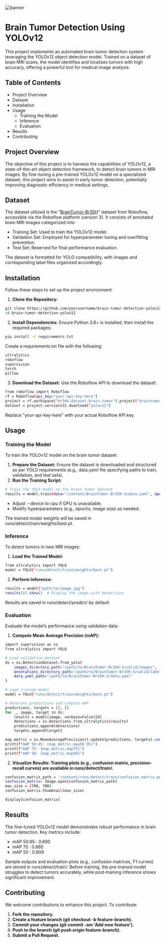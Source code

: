 
![banner](https://github.com/user-attachments/assets/979b8ccd-3ced-4968-84e7-d5e5ae680fca)


# Brain Tumor Detection Using YOLOv12

This project implements an automated brain tumor detection system leveraging the YOLOv12 object detection model. Trained on a dataset of brain MRI scans, the model identifies and localizes tumors with high accuracy, offering a powerful tool for medical image analysis.

## Table of Contents

*   Project Overview
*   Dataset
*   Installation
*   Usage
    *   Training the Model
    *   Inference
    *   Evaluation
*   Results
*   Contributing

## Project Overview
The objective of this project is to harness the capabilities of YOLOv12, a state-of-the-art object detection framework, to detect brain tumors in MRI images. By fine-tuning a pre-trained YOLOv12 model on a specialized dataset, this project aims to assist in early tumor detection, potentially improving diagnostic efficiency in medical settings.

## Dataset
The dataset utilized is the "[BrainTumor-Br35H](https://universe.roboflow.com/br34h-dataset-brain-tumor/braintumor-br35h)" dataset from Roboflow, accessible via the Roboflow platform (version 3). It consists of annotated brain MRI images categorized into:

*   Training Set: Used to train the YOLOv12 model.
*   Validation Set: Employed for hyperparameter tuning and overfitting prevention.
*   Test Set: Reserved for final performance evaluation.

The dataset is formatted for YOLO compatibility, with images and corresponding label files organized accordingly.


## Installation
Follow these steps to set up the project environment:

1.  **Clone the Repository:**
```bash
git clone https://github.com/yourusername/brain-tumor-detection-yolov12.git
cd brain-tumor-detection-yolov12
```
2.  **Install Dependencies:**
Ensure Python 3.8+ is installed, then install the required packages:
```bash
pip install -r requirements.txt
```
Create a requirements.txt file with the following:
```bash
ultralytics
roboflow
supervision
torch
pillow
```
3.  **Download the Dataset:**
Use the Roboflow API to download the dataset:
```bash
from roboflow import Roboflow
rf = Roboflow(api_key="your-api-key-here")
project = rf.workspace("br34h-dataset-brain-tumor").project("braintumor-br35h")
dataset = project.version(3).download("yolov12")
```
Replace "your-api-key-here" with your actual Roboflow API key.

## Usage
### Training the Model
To train the YOLOv12 model on the brain tumor dataset:
1.  **Prepare the Dataset:**
Ensure the dataset is downloaded and structured as per YOLO requirements (e.g., data.yaml file specifying paths to train, validation, and test sets).
2.  **Run the Training Script:**
```bash
# Train the YOLO model on the brain tumor dataset
results = model.train(data="/content/BrainTumor-Br35H-3/data.yaml", epochs=20, imgsz=139, device=device, lr0=0.001)
```
*   Adjust --device to cpu if GPU is unavailable.
*   Modify hyperparameters (e.g., epochs, image size) as needed.

The trained model weights will be saved in runs/detect/train/weights/best.pt.

### Inference
To detect tumors in new MRI images:
1.  **Load the Trained Model:**
```bash
from ultralytics import YOLO
model = YOLO("runs/detect/train/weights/best.pt")
```
2.  **Perform Inference:**
```bash
results = model("path/to/image.jpg")
results[0].show()  # Display the image with detections
```
Results are saved in runs/detect/predict/ by default.

### Evaluation
Evaluate the model’s performance using validation data:
1.  **Compute Mean Average Precision (mAP):**
```bash
import supervision as sv
from ultralytics import YOLO

# Load validation dataset
ds = sv.DetectionDataset.from_yolo(
    images_directory_path="/path/to/BrainTumor-Br35H-3/valid/images",
    annotations_directory_path="/path/to/BrainTumor-Br35H-3/valid/labels",
    data_yaml_path="/path/to/BrainTumor-Br35H-3/data.yaml"
)

# Load trained model
model = YOLO("runs/detect/train/weights/best.pt")

# Generate predictions and compute mAP
predictions, targets = [], []
for _, image, target in ds:
    results = model(image, verbose=False)[0]
    detections = sv.Detections.from_ultralytics(results)
    predictions.append(detections)
    targets.append(target)

map_metric = sv.MeanAveragePrecision().update(predictions, targets).compute()
print(f"mAP 50:95: {map_metric.map50_95}")
print(f"mAP 75: {map_metric.map75}")
print(f"mAP 50: {map_metric.map50}")
```
2.  **Visualize Results: Training plots (e.g., confusion matrix, precision-recall curves) are available in runs/detect/train/.**
```bash
confusion_matrix_path = '/content/runs/detect/train/confusion_matrix.png'
confusion_matrix= Image.open(confusion_matrix_path)
max_size = (700, 700)
confusion_matrix.thumbnail(max_size)

display(confusion_matrix)
```

## Results
The fine-tuned YOLOv12 model demonstrates robust performance in brain tumor detection. Key metrics include:
*   mAP 50:95 : 0.690
*   mAP 75 : 0.865
*   mAP 50 : 0.909

Sample outputs and evaluation plots (e.g., confusion matrices, F1 curves) are stored in runs/detect/train/. Before training, the pre-trained model struggles to detect tumors accurately, while post-training inference shows significant improvement.


## Contributing
We welcome contributions to enhance this project. To contribute:
1.  **Fork the repository.**
2.  **Create a feature branch (git checkout -b feature-branch).**
3.  **Commit your changes (git commit -am 'Add new feature').**
4.  **Push to the branch (git push origin feature-branch).**
5.  **Submit a Pull Request.**
